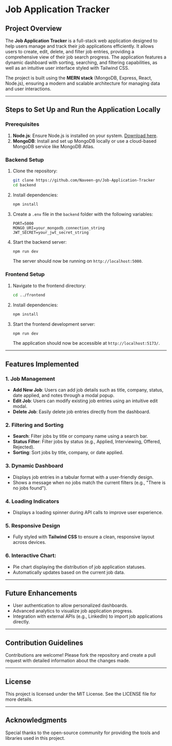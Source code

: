 # Job Application Tracker

## Project Overview
The **Job Application Tracker** is a full-stack web application designed to help users manage and track their job applications efficiently. It allows users to create, edit, delete, and filter job entries, providing a comprehensive view of their job search progress. The application features a dynamic dashboard with sorting, searching, and filtering capabilities, as well as an intuitive user interface styled with Tailwind CSS.

The project is built using the **MERN stack** (MongoDB, Express, React, Node.js), ensuring a modern and scalable architecture for managing data and user interactions.

---

## Steps to Set Up and Run the Application Locally

### Prerequisites
1. **Node.js**: Ensure Node.js is installed on your system. [Download here](https://nodejs.org/).
2. **MongoDB**: Install and set up MongoDB locally or use a cloud-based MongoDB service like MongoDB Atlas.

### Backend Setup
1. Clone the repository:
   ```bash
   git clone https://github.com/Naveen-gn/Job-Application-Tracker
   cd backend
   ```
2. Install dependencies:
   ```bash
   npm install
   ```
3. Create a `.env` file in the `backend` folder with the following variables:
   ```env
   PORT=5000
   MONGO_URI=your_mongodb_connection_string
   JWT_SECRET=your_jwt_secret_string
   ```
4. Start the backend server:
   ```bash
   npm run dev
   ```
   The server should now be running on `http://localhost:5000`.

### Frontend Setup
1. Navigate to the frontend directory:
   ```bash
   cd ../frontend
   ```
2. Install dependencies:
   ```bash
   npm install
   ```
3. Start the frontend development server:
   ```bash
   npm run dev
   ```
   The application should now be accessible at `http://localhost:5173/`.

---

## Features Implemented

### 1. **Job Management**
   - **Add New Job**: Users can add job details such as title, company, status, date applied, and notes through a modal popup.
   - **Edit Job**: Users can modify existing job entries using an intuitive edit modal.
   - **Delete Job**: Easily delete job entries directly from the dashboard.

### 2. **Filtering and Sorting**
   - **Search**: Filter jobs by title or company name using a search bar.
   - **Status Filter**: Filter jobs by status (e.g., Applied, Interviewing, Offered, Rejected).
   - **Sorting**: Sort jobs by title, company, or date applied.

### 3. **Dynamic Dashboard**
   - Displays job entries in a tabular format with a user-friendly design.
   - Shows a message when no jobs match the current filters (e.g., "There is no jobs found").

### 4. **Loading Indicators**
   - Displays a loading spinner during API calls to improve user experience.

### 5. **Responsive Design**
   - Fully styled with **Tailwind CSS** to ensure a clean, responsive layout across devices.

### 6. **Interactive Chart**:
   - Pie chart displaying the distribution of job application statuses.
   - Automatically updates based on the current job data.

---

## Future Enhancements
- User authentication to allow personalized dashboards.
- Advanced analytics to visualize job application progress.
- Integration with external APIs (e.g., LinkedIn) to import job applications directly.

---

## Contribution Guidelines
Contributions are welcome! Please fork the repository and create a pull request with detailed information about the changes made.

---

## License
This project is licensed under the MIT License. See the LICENSE file for more details.

---

## Acknowledgments
Special thanks to the open-source community for providing the tools and libraries used in this project.

